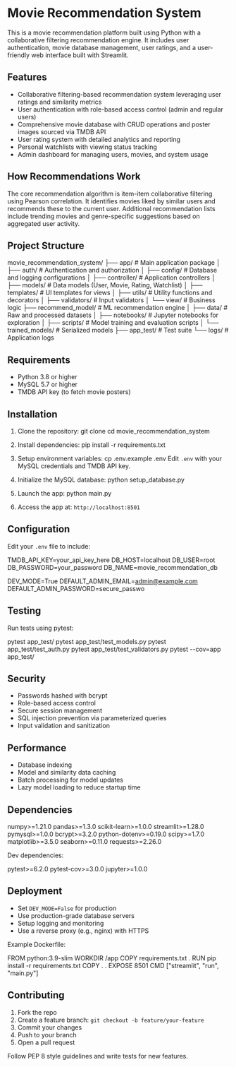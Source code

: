 # Movie Recommendation System

This is a movie recommendation platform built using Python with a collaborative filtering recommendation engine. It includes user authentication, movie database management, user ratings, and a user-friendly web interface built with Streamlit.

## Features

- Collaborative filtering-based recommendation system leveraging user ratings and similarity metrics
- User authentication with role-based access control (admin and regular users)
- Comprehensive movie database with CRUD operations and poster images sourced via TMDB API
- User rating system with detailed analytics and reporting
- Personal watchlists with viewing status tracking
- Admin dashboard for managing users, movies, and system usage

## How Recommendations Work

The core recommendation algorithm is item-item collaborative filtering using Pearson correlation. It identifies movies liked by similar users and recommends these to the current user. Additional recommendation lists include trending movies and genre-specific suggestions based on aggregated user activity.

## Project Structure

movie_recommendation_system/
├── app/ # Main application package
│ ├── auth/ # Authentication and authorization
│ ├── config/ # Database and logging configurations
│ ├── controller/ # Application controllers
│ ├── models/ # Data models (User, Movie, Rating, Watchlist)
│ ├── templates/ # UI templates for views
│ ├── utils/ # Utility functions and decorators
│ ├── validators/ # Input validators
│ └── view/ # Business logic
├── recommend_model/ # ML recommendation engine
│ ├── data/ # Raw and processed datasets
│ ├── notebooks/ # Jupyter notebooks for exploration
│ ├── scripts/ # Model training and evaluation scripts
│ └── trained_models/ # Serialized models
├── app_test/ # Test suite
└── logs/ # Application logs


## Requirements

- Python 3.8 or higher
- MySQL 5.7 or higher
- TMDB API key (to fetch movie posters)

## Installation

1. Clone the repository:
git clone <repository-url>
cd movie_recommendation_system


2. Install dependencies:
pip install -r requirements.txt

3. Setup environment variables:
cp .env.example .env
Edit `.env` with your MySQL credentials and TMDB API key.

4. Initialize the MySQL database:
python setup_database.py

5. Launch the app:
python main.py

6. Access the app at: `http://localhost:8501`

## Configuration

Edit your `.env` file to include:

TMDB_API_KEY=your_api_key_here
DB_HOST=localhost
DB_USER=root
DB_PASSWORD=your_password
DB_NAME=movie_recommendation_db

DEV_MODE=True
DEFAULT_ADMIN_EMAIL=admin@example.com
DEFAULT_ADMIN_PASSWORD=secure_passwo

## Testing

Run tests using pytest:

pytest app_test/
pytest app_test/test_models.py
pytest app_test/test_auth.py
pytest app_test/test_validators.py
pytest --cov=app app_test/

## Security

- Passwords hashed with bcrypt
- Role-based access control
- Secure session management
- SQL injection prevention via parameterized queries
- Input validation and sanitization

## Performance

- Database indexing
- Model and similarity data caching
- Batch processing for model updates
- Lazy model loading to reduce startup time

## Dependencies

numpy>=1.21.0
pandas>=1.3.0
scikit-learn>=1.0.0
streamlit>=1.28.0
pymysql>=1.0.0
bcrypt>=3.2.0
python-dotenv>=0.19.0
scipy>=1.7.0
matplotlib>=3.5.0
seaborn>=0.11.0
requests>=2.26.0

Dev dependencies:

pytest>=6.2.0
pytest-cov>=3.0.0
jupyter>=1.0.0

## Deployment

- Set `DEV_MODE=False` for production
- Use production-grade database servers
- Setup logging and monitoring
- Use a reverse proxy (e.g., nginx) with HTTPS

Example Dockerfile:

FROM python:3.9-slim
WORKDIR /app
COPY requirements.txt .
RUN pip install -r requirements.txt
COPY . .
EXPOSE 8501
CMD ["streamlit", "run", "main.py"]

## Contributing

1. Fork the repo
2. Create a feature branch: `git checkout -b feature/your-feature`
3. Commit your changes
4. Push to your branch
5. Open a pull request

Follow PEP 8 style guidelines and write tests for new features.
